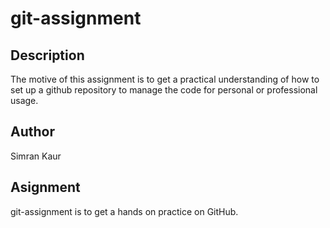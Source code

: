 # git-assignment

## Description
The motive of this assignment is to get a practical understanding of how to set up a github repository to manage the code for personal or professional usage.

## Author
Simran Kaur

## Asignment
git-assignment is to get a hands on practice on GitHub.